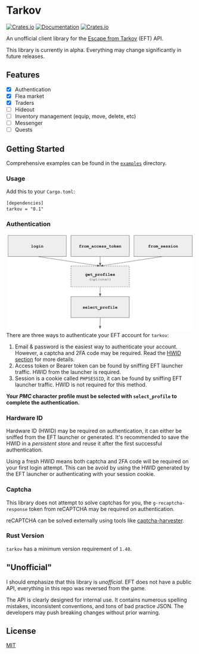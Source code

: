 # Tarkov
[![Crates.io](https://img.shields.io/crates/v/tarkov)](https://crates.io/crates/tarkov)
[![Documentation](https://docs.rs/tarkov/badge.svg)](https://docs.rs/tarkov)
[![Crates.io](https://img.shields.io/crates/l/tarkov)](LICENSE)

An unofficial client library for the [Escape from Tarkov](https://escapefromtarkov.com) (EFT) API.

This library is currently in alpha. Everything may change significantly in future releases.

## Features
- [x] Authentication
- [x] Flea market
- [x] Traders
- [ ] Hideout
- [ ] Inventory management (equip, move, delete, etc)
- [ ] Messenger
- [ ] Quests

## Getting Started

Comprehensive examples can be found in the [`examples`](examples) directory.

### Usage
Add this to your `Cargo.toml`:
```
[dependencies]
tarkov = "0.1"
```

### Authentication
![Authentication flowchart](flow.png)
There are three ways to authenticate your EFT account for `tarkov`:
1. Email & password is the easiest way to authenticate your account. However, a captcha and 2FA code may be required. Read the [HWID section](#hardware-id) for more details.
2. Access token or Bearer token can be found by sniffing EFT launcher traffic. HWID from the launcher is required.
3. Session is a cookie called `PHPSESSID`, it can be found by sniffing EFT launcher traffic. HWID is not required for this method.

**Your _PMC_ character profile must be selected with `select_profile` to complete the authentication.**

### Hardware ID
Hardware ID (HWID) may be required on authentication, it can either be sniffed from the EFT launcher or generated. It's recommended to save the HWID in a _persistent store_ and reuse it after the first successful authentication.

Using a fresh HWID means both captcha and 2FA code will be required on your first login attempt. This can be avoid by using the HWID generated by the EFT launcher or authenticating with your session cookie.

### Captcha
This library does not attempt to solve captchas for you, the `g-recaptcha-response` token from reCAPTCHA may be required on authentication.

reCAPTCHA can be solved externally using tools like [captcha-harvester](https://github.com/dzt/captcha-harvester).

### Rust Version
`tarkov` has a minimum version requirement of `1.40`.

## "Unofficial"

I should emphasize that this library is _unofficial_. EFT does not have a public API, everything in this repo was reversed from the game.

The API is clearly designed for internal use. It contains numerous spelling mistakes, inconsistent conventions, and tons of bad practice JSON. The developers may push breaking changes without prior warning.

## License
[MIT](LICENSE)
